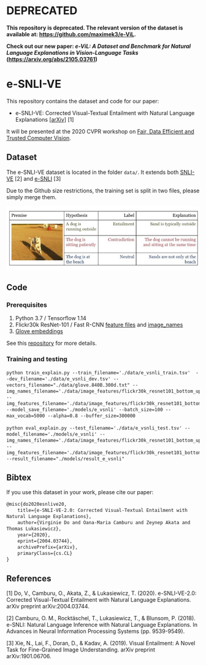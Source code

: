 # DEPRECATED

**This repository is deprecated. The relevant version of the dataset is available at: https://github.com/maximek3/e-ViL.**

**Check out our new paper: *e-ViL: A Dataset and Benchmark for Natural Language Explanations in Vision-Language Tasks* (https://arxiv.org/abs/2105.03761)**


# e-SNLI-VE

This repository contains the dataset and code for our paper: 

* e-SNLI-VE: Corrected Visual-Textual Entailment with Natural Language Explanations [[arXiv]](http://arxiv.org/abs/2004.03744) [1]

It will be presented at the 2020 CVPR workshop on [Fair, Data Efficient and Trusted Computer Vision](https://sites.google.com/view/fair-data-efficient-trusted-cv/home).

## Dataset

The e-SNLI-VE dataset is located in the folder `data/`. It extends both [SNLI-VE](https://github.com/necla-ml/SNLI-VE) [2] and [e-SNLI](https://github.com/OanaMariaCamburu/e-SNLI) [3]

Due to the Github size restrictions, the training set is split in two files, please simply merge them.

![Example from e-SNLI-VE](https://github.com/virginie-do/e-SNLI-VE/raw/master/e-snli-ve-dog-example.jpg)

## Code

### Prerequisites
1. Python 3.7 / Tensorflow 1.14
2. Flickr30k ResNet-101 / Fast R-CNN [feature files](https://drive.google.com/file/d/1-Jq5FFByurew-QvwTMz59Llg-2j00xTv/view?usp=sharing) and [image_names](https://drive.google.com/file/d/0B40JtotizQfxMG81TVoteHlKdFU/view) 
3. [Glove embeddings](http://nlp.stanford.edu/data/glove.840B.300d.zip)

See this [repository](https://github.com/claudiogreco/coling18-gte) for more details.

### Training and testing
~~~
python train_explain.py --train_filename='./data/e_vsnli_train.tsv'  --dev_filename='./data/e_vsnli_dev.tsv' --vectors_filename="./data/glove.840B.300d.txt" --img_names_filename='./data/image_features/flickr30k_resnet101_bottom_up_img_names.json' --img_features_filename='./data/image_features/flickr30k_resnet101_bottom_up_img_features.npy' --model_save_filename='./models/e_vsnli' --batch_size=100 --max_vocab=5000 --alpha=0.8 --buffer_size=300000

python eval_explain.py --test_filename='./data/e_vsnli_test.tsv' --model_filename='./models/e_vsnli' --img_names_filename='./data/image_features/flickr30k_resnet101_bottom_up_img_names.json' --img_features_filename='./data/image_features/flickr30k_resnet101_bottom_up_img_features.npy' --result_filename="./models/result_e_vsnli"
~~~

## Bibtex

If you use this dataset in your work, please cite our paper:

```
@misc{do2020esnlive20,
    title={e-SNLI-VE-2.0: Corrected Visual-Textual Entailment with Natural Language Explanations},
    author={Virginie Do and Oana-Maria Camburu and Zeynep Akata and Thomas Lukasiewicz},
    year={2020},
    eprint={2004.03744},
    archivePrefix={arXiv},
    primaryClass={cs.CL}
}
```


## References

[1] Do, V., Camburu, O., Akata, Z., & Lukasiewicz, T. (2020). e-SNLI-VE-2.0: Corrected Visual-Textual Entailment with Natural Language Explanations. arXiv preprint arXiv:2004.03744.

[2] Camburu, O. M., Rocktäschel, T., Lukasiewicz, T., & Blunsom, P. (2018). e-SNLI: Natural Language Inference with Natural Language Explanations. In Advances in Neural Information Processing Systems (pp. 9539-9549).

[3] Xie, N., Lai, F., Doran, D., & Kadav, A. (2019). Visual Entailment: A Novel Task for Fine-Grained Image Understanding. arXiv preprint arXiv:1901.06706.



